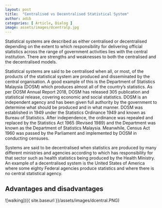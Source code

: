 ```yaml
---
layout: post
title:  "Centralised vs Decentralised Statistical System"
author: adib
categories: [ Article, Dialog ]
image: assets/images/dcentralp.jpg
---
```

Statistical systems are described as either centralised or decentralised depending on the extent to which responsibility for delivering official statistics across the range of government activities lies with the central institution. There are strengths and weaknesses to both the centralised and the decentralised models.

Statistical systems are said to be centralised when all, or most, of the products of the statistical system are produced and disseminated by the central organisation. A good example of this is the Department of Statistics Malaysia (DOSM) which produces almost all of the country’s statistics. As per DOSM Annual Report 2018, DOSM has released 305 publication and statistical release, covering economic and social statistics. DOSM is an independent agency and has been given full authority by the government to determine what should be produced and in what manner. DOSM was established in 1949 under the Statistics Ordinance 1949 and known as Bureau of Statistics. After independence, the ordinance was repealed and replaced by the Statistics Act 1965 (Revised 1989) and the Department was known as the Department of Statistics Malaysia. Meanwhile, Census Act 1960 was passed by the Parliament and implemented by DOSM in conducting censuses.

Systems are said to be decentralised when statistics are produced by many different ministries and agencies according to which has responsibility for that sector such as health statistics being produced by the Health Ministry. An example of a decentralised system is the United States of America where some eighty Federal agencies produce statistics and where there is no central statistical agency. 

## Advantages and disadvantages 
![walking]({{ site.baseurl }}/assets/images/dcentral.PNG)
